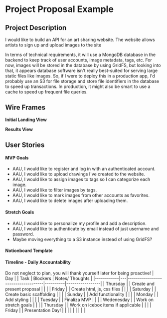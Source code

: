 # Project Proposal Example

## Project Description 

I would like to build an API for an art sharing website. The website allows artists to sign up and upload images to the site

In terms of technical requirements, it will use a MongoDB database in the backend to keep track of user accounts, image metadata, tags, etc. For now, images will be stored in the database by using GridFS, but looking into that, it appears database software isn't really best-suited for serving large static files like images. So, if I were to deploy this in a production app, I'd probably use an S3 for file storage and store file identifiers in the database to speed up transactions. In production, it might also be smart to use a cache to speed up frequent file queries.

## Wire Frames

**Initial Landing View**

**Results View**

## User Stories

#### MVP Goals

- AAU, I would like to register and log in with an authenticated account.
- AAU, I would like to upload drawings I've created to the website.
- AAU, I would like to assign images to tags so I can categorize each image.
- AAU, I would like to filter images by tags.
- AAU, I would like to mark images from other accounts as favorites.
- AAU, I would like to delete images after uploading them.

#### Stretch Goals

- AAU, I would like to personalize my profile and add a description.
- AAU, I would like to authenticate by email instead of just username and password.
- Maybe moving everything to a S3 instance instead of using GridFS?

#### Notionboard Template


#### Timeline - Daily Accountability

Do not neglect to plan, you will thank yourself later for being proactive!
| Day        |   | Task                               | Blockers | Notes/ Thoughts |
|------------|---|------------------------------------|----------|-----------------|
| Thursday   |   | Create and present proposal        |          |                 |
| Friday     |   | Create html, js, css files         |          |                 |
| Saturday   |   | Create basic scaffolding           |          |                 |
| Sunday     |   | Add functionality                  |          |                 |
| Monday     |   | Add styling                        |          |                 |
| Tuesday    |   | Finaliza MVP                       |          |                 |
| Wedenesday |   | Work on stretch goals              |          |                 |
| Thursday   |   | Work on icebox items if applicable |          |                 |
| Friday     |   | Presentation Day!                  |          |                 |
|            |   |                                    |          |                 |

